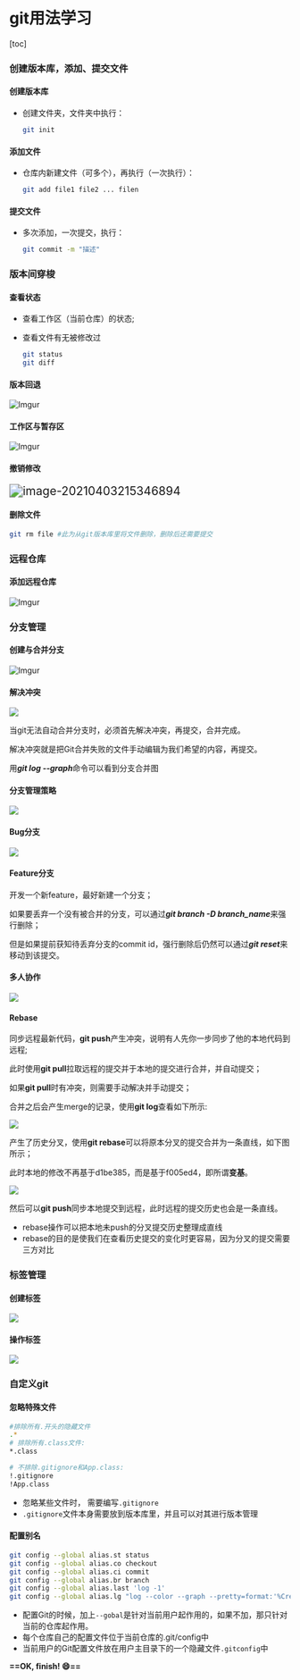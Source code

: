 # git用法学习

[toc]



### 创建版本库，添加、提交文件

#### 创建版本库 

- 创建文件夹，文件夹中执行：

  ```bash
  git init
  ```

#### 添加文件

- 仓库内新建文件（可多个），再执行（一次执行）：

  ```bash
  git add file1 file2 ... filen
  ```

#### 提交文件

- 多次添加，一次提交，执行：

  ```bash
  git commit -m "描述"
  ```

### 版本间穿梭

#### 查看状态

- 查看工作区（当前仓库）的状态;

- 查看文件有无被修改过

  ```bash
  git status
  git diff
  ```

#### 版本回退

![Imgur](imgs/版本回退.png)



#### 工作区与暂存区

![Imgur](imgs/工作区与暂存区.jpg)



#### 撤销修改

<img src="imgs/撤销修改.png" alt="image-20210403215346894" style="zoom:150%;" />



#### 删除文件

```bash
git rm file #此为从git版本库里将文件删除，删除后还需要提交
```

### 远程仓库

#### 添加远程仓库

<img src="imgs/添加远程仓库.jpg" alt="Imgur"  />

### 分支管理

#### 创建与合并分支

![Imgur](imgs/创建与合并分支.png)

#### 解决冲突

![](imgs/冲突时分支合并.png)

当git无法自动合并分支时，必须首先解决冲突，再提交，合并完成。

解决冲突就是把Git合并失败的文件手动编辑为我们希望的内容，再提交。

用***git log --graph***命令可以看到分支合并图

#### 分支管理策略

![](imgs/分支管理策略.png)

#### Bug分支

![](imgs/Bug分支.png)

#### Feature分支

开发一个新feature，最好新建一个分支；

如果要丢弃一个没有被合并的分支，可以通过***git branch -D branch_name***来强行删除；

但是如果提前获知待丢弃分支的commit id，强行删除后仍然可以通过***git reset***来移动到该提交。

#### 多人协作

![](imgs/多人协作.png)

#### Rebase

同步远程最新代码，**git push**产生冲突，说明有人先你一步同步了他的本地代码到远程;

此时使用**git pull**拉取远程的提交并于本地的提交进行合并，并自动提交；

如果**git pull**时有冲突，则需要手动解决并手动提交；

合并之后会产生merge的记录，使用**git log**查看如下所示:

![](imgs/rebase1.png)

产生了历史分叉，使用**git rebase**可以将原本分叉的提交合并为一条直线，如下图所示；

此时本地的修改不再基于d1be385，而是基于f005ed4，即所谓**变基**。

![](imgs/rebase2.png)

然后可以**git push**同步本地提交到远程，此时远程的提交历史也会是一条直线。

- rebase操作可以把本地未push的分叉提交历史整理成直线
- rebase的目的是使我们在查看历史提交的变化时更容易，因为分叉的提交需要三方对比

### 标签管理

#### 创建标签

![](imgs/创建标签.png)

#### 操作标签

![](imgs/操作标签.png)

### 自定义git

#### 忽略特殊文件

```bash
#排除所有.开头的隐藏文件
.*
# 排除所有.class文件:
*.class

# 不排除.gitignore和App.class:
!.gitignore
!App.class
```

- 忽略某些文件时， 需要编写`.gitignore`
- `.gitignore`文件本身需要放到版本库里，并且可以对其进行版本管理

#### 配置别名

```bash
git config --global alias.st status
git config --global alias.co checkout
git config --global alias.ci commit
git config --global alias.br branch
git config --global alias.last 'log -1'
git config --global alias.lg "log --color --graph --pretty=format:'%Cred%h%Creset -%C(yellow)%d%Creset %s %Cgreen(%cr) %C(bold blue)<%an>%Creset' --abbrev-commit"
```

- 配置Git的时候，加上`--gobal`是针对当前用户起作用的，如果不加，那只针对当前的仓库起作用。
- 每个仓库自己的配置文件位于当前仓库的.git/config中
- 当前用户的Git配置文件放在用户主目录下的一个隐藏文件`.gitconfig`中

**==OK, finish! :smile:==**

